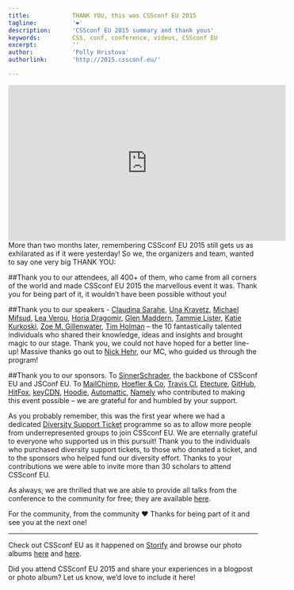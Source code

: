 ```yaml
---
title:            THANK YOU, this was CSSconf EU 2015
tagline:          '❤'
description:      'CSSconf EU 2015 summary and thank yous'
keywords:         CSS, conf, conference, videos, CSSconf EU
excerpt:          ''
author:           'Polly Hristova'
authorlink:       'http://2015.cssconf.eu/'

---
```

<iframe width="560" height="315" src="https://www.youtube.com/embed/yO-ypk8HOfg?list=PL37ZVnwpeshHoV6GgvG9WWAP6rjnEdAs9" frameborder="0" allowfullscreen></iframe>
<br>
More than two months later, remembering CSSconf EU 2015 still gets us as exhilarated as if it were yesterday! So we, the organizers and team, wanted to say one very big THANK YOU:

##Thank you 
to our attendees, all 400+ of them, who came from all corners of the world and made CSSconf EU 2015 the marvellous event it was. Thank you for being part of it, it wouldn’t have been possible without you!

##Thank you 
to our speakers - [Claudina Sarahe](https://twitter.com/itsmisscs), [Una Kravetz](https://twitter.com/una), [Michael Mifsud](https://twitter.com/xzyfer), [Lea Verou](https://twitter.com/leaverou), [Horia Dragomir](https://twitter.com/hdragomir), [Glen Maddern](https://twitter.com/glenmaddern), [Tammie Lister](https://twitter.com/karmatosed), [Katie Kurkoski](https://twitter.com/katiek2),  [Zoe M. Gillenwater](https://twitter.com/zomigi), [Tim Holman](https://twitter.com/twholman) – the 10 fantastically talented individuals who shared their knowledge, ideas and insights and brought magic to our stage. Thank you, we could not have hoped for a better line-up! Massive thanks go out to [Nick Hehr](https://twitter.com/hipsterbrown), our MC, who guided us through the program!

##Thank you 
to our sponsors. To [SinnerSchrader](https://sinnerschrader.com), the backbone of CSSconf EU and JSConf EU. To [MailChimp](http://mailchimp.com/), [Hoefler & Co](http://www.typography.com/cloud/welcome/?utm_source=CSSConf2015&utm_medium=SponsorshipLogo&utm_campaign=WebfontsByHco), [Travis CI](https://travis-ci.org/), [Etecture](http://www.etecture.de/), [GitHub](http://github.com/), [HitFox](http://hitfoxgroup.com/), [keyCDN](https://www.keycdn.com/), [Hoodie](http://hood.ie/), [Automattic](https://automattic.com/), [Namely](http://www.namely.com/) who contributed to making this event possible – we are grateful for and humbled by your support.

As you probably remember, this was the first year where we had a dedicated [Diversity Support Ticket](http://2015.cssconf.eu/diversity-support-tickets/) programme so as to allow more people from underrepresented groups to join CSSconf EU. We are eternally grateful to everyone who supported us in this pursuit! Thank you to the individuals who purchased diversity support tickets, to those who donated a ticket, and to the sponsors who helped fund our diversity effort. Thanks to your contributions we were able to invite more than 30 scholars to attend CSSconf EU.

As always, we are thrilled that we are able to provide all talks from the conference to the community for free; they are available [here](https://www.youtube.com/playlist?list=PL37ZVnwpeshHoV6GgvG9WWAP6rjnEdAs9).

For the community, from the community ❤ Thanks for being part of it and see you at the next one!

<hr>

Check out CSSconf EU as it happened on [Storify](https://storify.com/CSSconfEU/cssconf-eu-2015) and browse our photo albums [here](https://www.flickr.com/photos/126843898@N02/sets/72157658809402940/) and [here](https://www.flickr.com/photos/see_also/albums/72157659216823965).

Did you attend CSSconf EU 2015 and share your experiences in a blogpost or photo album? Let us know, we’d love to include it here!
